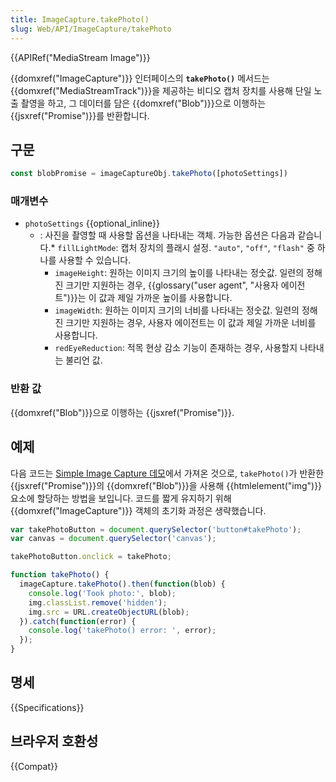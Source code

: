 ```yaml
---
title: ImageCapture.takePhoto()
slug: Web/API/ImageCapture/takePhoto
---
```


{{APIRef("MediaStream Image")}}

{{domxref("ImageCapture")}} 인터페이스의 **`takePhoto()`** 메서드는 {{domxref("MediaStreamTrack")}}을 제공하는 비디오 캡처 장치를 사용해 단일 노출 촬영을 하고, 그 데이터를 담은 {{domxref("Blob")}}으로 이행하는 {{jsxref("Promise")}}를 반환합니다.

## 구문

```js
const blobPromise = imageCaptureObj.takePhoto([photoSettings])
```

### 매개변수

- `photoSettings` {{optional_inline}}
  - : 사진을 촬영할 때 사용할 옵션을 나타내는 객체. 가능한 옵션은 다음과 같습니다.\* `fillLightMode`: 캡처 장치의 플래시 설정. `"auto"`, `"off"`, `"flash"` 중 하나를 사용할 수 있습니다.
    - `imageHeight`: 원하는 이미지 크기의 높이를 나타내는 정숫값. 일련의 정해진 크기만 지원하는 경우, {{glossary("user agent", "사용자 에이전트")}}는 이 값과 제일 가까운 높이를 사용합니다.
    - `imageWidth`: 원하는 이미지 크기의 너비를 나타내는 정숫값. 일련의 정해진 크기만 지원하는 경우, 사용자 에이전트는 이 값과 제일 가까운 너비를 사용합니다.
    - `redEyeReduction`: 적목 현상 감소 기능이 존재하는 경우, 사용할지 나타내는 불리언 값.

### 반환 값

{{domxref("Blob")}}으로 이행하는 {{jsxref("Promise")}}.

## 예제

다음 코드는 [Simple Image Capture 데모](https://simpl.info/imagecapture/)에서 가져온 것으로, `takePhoto()`가 반환한 {{jsxref("Promise")}}의 {{domxref("Blob")}}을 사용해 {{htmlelement("img")}} 요소에 할당하는 방법을 보입니다. 코드를 짧게 유지하기 위해 {{domxref("ImageCapture")}} 객체의 초기화 과정은 생략했습니다.

```js
var takePhotoButton = document.querySelector('button#takePhoto');
var canvas = document.querySelector('canvas');

takePhotoButton.onclick = takePhoto;

function takePhoto() {
  imageCapture.takePhoto().then(function(blob) {
    console.log('Took photo:', blob);
    img.classList.remove('hidden');
    img.src = URL.createObjectURL(blob);
  }).catch(function(error) {
    console.log('takePhoto() error: ', error);
  });
}
```

## 명세

{{Specifications}}

## 브라우저 호환성

{{Compat}}

